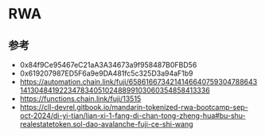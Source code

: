 # RWA

## 参考
- 0x84f9Ce95467eC21aA3A34673a9f958487B0FBD56
- 0x619207987ED5F6a9e9DA481fc5c325D3a94aF1b9
- https://automation.chain.link/fuji/65861667342141466407593047886431413048419223478340510248899103060354858413336
- https://functions.chain.link/fuji/13515
- https://cll-devrel.gitbook.io/mandarin-tokenized-rwa-bootcamp-sep-oct-2024/di-yi-tian/lian-xi-1-fang-di-chan-tong-zheng-hua#bu-shu-realestatetoken.sol-dao-avalanche-fuji-ce-shi-wang
